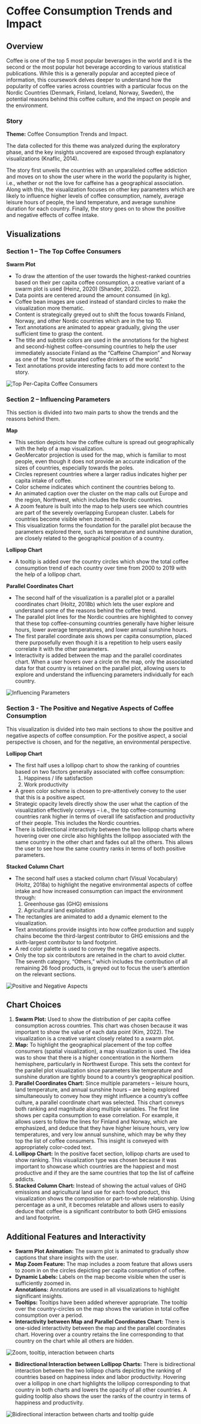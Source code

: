 # Coffee Consumption Trends and Impact

## Overview

Coffee is one of the top 5 most popular beverages in the world and it is the second or the most popular hot beverage according to various statistical publications. While this is a generally popular and accepted piece of information, this coursework delves deeper to understand how the popularity of coffee varies across countries with a particular focus on the Nordic Countries (Denmark, Finland, Iceland, Norway, Sweden), the potential reasons behind this coffee culture, and the impact on people and the environment.

### Story

**Theme:** Coffee Consumption Trends and Impact.

The data collected for this theme was analyzed during the exploratory phase, and the key insights uncovered are exposed through explanatory visualizations (Knaflic, 2014).

The story first unveils the countries with an unparalleled coffee addiction and moves on to show the user where in the world the popularity is higher, i.e., whether or not the love for caffeine has a geographical association. Along with this, the visualization focuses on other key parameters which are likely to influence higher levels of coffee consumption, namely, average leisure hours of people, the land temperature, and average sunshine duration for each country. Finally, the story goes on to show the positive and negative effects of coffee intake.

## Visualizations

### Section 1 – The Top Coffee Consumers

**Swarm Plot**
- To draw the attention of the user towards the highest-ranked countries based on their per capita coffee consumption, a creative variant of a swarm plot is used (Heinz, 2020) (Shander, 2022).
- Data points are centered around the amount consumed (in kg).
- Coffee bean images are used instead of standard circles to make the visualization more thematic.
- Content is strategically greyed out to shift the focus towards Finland, Norway, and other Nordic countries which are in the top 10.
- Text annotations are animated to appear gradually, giving the user sufficient time to grasp the content.
- The title and subtitle colors are used in the annotations for the highest and second-highest coffee-consuming countries to help the user immediately associate Finland as the “Caffeine Champion” and Norway as one of the “most saturated coffee drinkers of the world.”
- Text annotations provide interesting facts to add more context to the story.

![Top Per-Capita Coffee Consumers](code/images/toptier.png)

### Section 2 – Influencing Parameters

This section is divided into two main parts to show the trends and the reasons behind them.

**Map**
- This section depicts how the coffee culture is spread out geographically with the help of a map visualization.
- GeoMercator projection is used for the map, which is familiar to most people, even though it does not provide an accurate indication of the sizes of countries, especially towards the poles.
- Circles represent countries where a larger radius indicates higher per capita intake of coffee.
- Color scheme indicates which continent the countries belong to.
- An animated caption over the cluster on the map calls out Europe and the region, Northwest, which includes the Nordic countries.
- A zoom feature is built into the map to help users see which countries are part of the severely overlapping European cluster. Labels for countries become visible when zoomed in.
- This visualization forms the foundation for the parallel plot because the parameters explored there, such as temperature and sunshine duration, are closely related to the geographical position of a country.

**Lollipop Chart**
- A tooltip is added over the country circles which show the total coffee consumption trend of each country over time from 2000 to 2019 with the help of a lollipop chart.

**Parallel Coordinates Chart**
- The second half of the visualization is a parallel plot or a parallel coordinates chart (Holtz, 2018b) which lets the user explore and understand some of the reasons behind the coffee trend.
- The parallel plot lines for the Nordic countries are highlighted to convey that these top coffee-consuming countries generally have higher leisure hours, lower average temperatures, and lower annual sunshine hours.
- The first parallel coordinate axis shows per capita consumption, placed there purposefully even though it is a repetition to help users easily correlate it with the other parameters.
- Interactivity is added between the map and the parallel coordinates chart. When a user hovers over a circle on the map, only the associated data for that country is retained on the parallel plot, allowing users to explore and understand the influencing parameters individually for each country.

![Influencing Parameters](code/images/ip.png)

### Section 3 - The Positive and Negative Aspects of Coffee Consumption

This visualization is divided into two main sections to show the positive and negative aspects of coffee consumption. For the positive aspect, a social perspective is chosen, and for the negative, an environmental perspective.

**Lollipop Chart**
- The first half uses a lollipop chart to show the ranking of countries based on two factors generally associated with coffee consumption:
  1. Happiness / life satisfaction
  2. Work productivity
- A green color scheme is chosen to pre-attentively convey to the user that this is a positive aspect.
- Strategic opacity levels directly show the user what the caption of the visualization effectively conveys – i.e., the top coffee-consuming countries rank higher in terms of overall life satisfaction and productivity of their people. This includes the Nordic countries.
- There is bidirectional interactivity between the two lollipop charts where hovering over one circle also highlights the lollipop associated with the same country in the other chart and fades out all the others. This allows the user to see how the same country ranks in terms of both positive parameters.

**Stacked Column Chart**
- The second half uses a stacked column chart (Visual Vocabulary) (Holtz, 2018a) to highlight the negative environmental aspects of coffee intake and how increased consumption can impact the environment through:
  1. Greenhouse gas (GHG) emissions
  2. Agricultural land exploitation
- The rectangles are animated to add a dynamic element to the visualization.
- Text annotations provide insights into how coffee production and supply chains become the third-largest contributor to GHG emissions and the sixth-largest contributor to land footprint.
- A red color palette is used to convey the negative aspects.
- Only the top six contributors are retained in the chart to avoid clutter. The seventh category, “Others,” which includes the contribution of all remaining 26 food products, is greyed out to focus the user’s attention on the relevant sections.

![Positive and Negative Aspects](code/images/posneg.png)

## Chart Choices

1. **Swarm Plot:** Used to show the distribution of per capita coffee consumption across countries. This chart was chosen because it was important to show the value of each data point (Kim, 2022). The visualization is a creative variant closely related to a swarm plot.
2. **Map:** To highlight the geographical placement of the top coffee consumers (spatial visualization), a map visualization is used. The idea was to show that there is a higher concentration in the Northern hemisphere, particularly in Northwest Europe. This sets the context for the parallel plot visualization since parameters like temperature and sunshine duration are tightly bound to a country’s geographical position.
3. **Parallel Coordinates Chart:** Since multiple parameters – leisure hours, land temperature, and annual sunshine hours – are being explored simultaneously to convey how they might influence a country’s coffee culture, a parallel coordinate chart was selected. This chart conveys both ranking and magnitude along multiple variables. The first line shows per capita consumption to ease correlation. For example, it allows users to follow the lines for Finland and Norway, which are emphasized, and deduce that they have higher leisure hours, very low temperatures, and very low annual sunshine, which may be why they top the list of coffee consumers. This insight is conveyed with appropriately color-coded text.
4. **Lollipop Chart:** In the positive facet section, lollipop charts are used to show ranking. This visualization type was chosen because it was important to showcase which countries are the happiest and most productive and if they are the same countries that top the list of caffeine addicts.
5. **Stacked Column Chart:** Instead of showing the actual values of GHG emissions and agricultural land use for each food product, this visualization shows the composition or part-to-whole relationship. Using percentage as a unit, it becomes relatable and allows users to easily deduce that coffee is a significant contributor to both GHG emissions and land footprint.

## Additional Features and Interactivity

- **Swarm Plot Animation:** The swarm plot is animated to gradually show captions that share insights with the user.
- **Map Zoom Feature:** The map includes a zoom feature that allows users to zoom in on the circles depicting per capita consumption of coffee.
- **Dynamic Labels:** Labels on the map become visible when the user is sufficiently zoomed in.
- **Annotations:** Annotations are used in all visualizations to highlight significant insights.
- **Tooltips:** Tooltips have been added wherever appropriate. The tooltip over the country-circles on the map shows the variation in total coffee consumption over a period.
- **Interactivity between Map and Parallel Coordinates Chart:** There is one-sided interactivity between the map and the parallel coordinates chart. Hovering over a country retains the line corresponding to that country on the chart while all others are hidden.

![Zoom, tooltip, interaction between charts](code/images/zoom_tooltip.png)

- **Bidirectional Interaction between Lollipop Charts:** There is bidirectional interaction between the two lollipop charts depicting the ranking of countries based on happiness index and labor productivity. Hovering over a lollipop in one chart highlights the lollipop corresponding to that country in both charts and lowers the opacity of all other countries. A guiding tooltip also shows the user the ranks of the country in terms of happiness and productivity.

![Bidirectional interaction between charts and tooltip guide](code/images/bidirectional.png)
